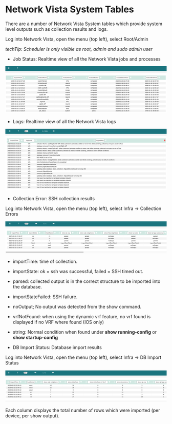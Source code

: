 # Network Vista System Tables

There are a number of Network Vista System tables which provide system level outputs such as collection results and logs. 

Log into Network Vista, open the menu (top left), select Root/Admin 

<i>techTip: Scheduler is only visible as root, admin and sudo admin user</i>

* Job Status: Realtime view of all the Network Vista jobs and processes

![img.png](imgs/img.png)

* Logs: Realtime view of all the Network Vista logs

![img_1.png](imgs/img_1.png)

* Collection Error: SSH collection results

Log into Network Vista, open the menu (top left), select Infra -> Collection Errors

![img_2.png](imgs/img_2.png)

* importTime: time of collection.
* importState: ok = ssh was successful, failed = SSH timed out.
* parsed: collected output is in the correct structure to be imported into the database.
* importStateFailed: SSH failure.
* noOutput; No output was detected from the show command.
* vrfNotFound: when using the dynamic vrf feature, no vrf found is displayed if no VRF where found (IOS only)
* string: Normal condition when found under **show running-config** or **show startup-config**

* DB Import Status: Database import results

Log into Network Vista, open the menu (top left), select Infra -> DB Import Status

![img_3.png](imgs/img_3.png)

Each column displays the total number of rows which were imported (per device, per show output).


